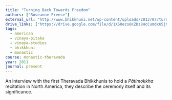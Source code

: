 ```yaml
---
title: "Turning Back Towards Freedom"
authors: ["Roseanne Freese"]
external_url: "http://www.bhikkhuni.net/wp-content/uploads/2013/07/turning-back-towards-freedom_winter2011.pdf"
drive_links: ["https://drive.google.com/file/d/1XSOezs6KZDz8HcCumdxK5jNNkws-4v8G/view?usp=drivesdk"]
tags:
  - american
  - vinaya-pitaka
  - vinaya-studies
  - bhikkhuni
  - monastic
course: monastic-theravada
year: 2011
journal: present
---
```


An interview with the first Theravada Bhikkhunis to hold a _Pātimokkha_ recitation in North America, they describe the ceremony itself and its significance.
 